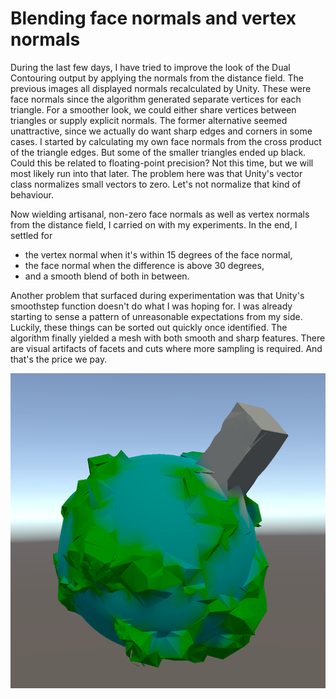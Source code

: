 # Blending face normals and vertex normals

During the last few days,
I have tried to improve the look of the Dual Contouring output by applying the normals from the distance field.
The previous images all displayed normals recalculated by Unity.
These were face normals since the algorithm generated separate vertices for each triangle.
For a smoother look,
we could either share vertices between triangles or supply explicit normals.
The former alternative seemed unattractive,
since we actually do want sharp edges and corners in some cases.
I started by calculating my own face normals from the cross product of the triangle edges.
But some of the smaller triangles ended up black.
Could this be related to floating-point precision?
Not this time, but we will most likely run into that later.
The problem here was that Unity's vector class normalizes small vectors to zero.
Let's not normalize that kind of behaviour.

Now wielding artisanal, non-zero face normals as well as vertex normals from the distance field, I carried on with my experiments. In the end, I settled for

- the vertex normal when it's within 15 degrees of the face normal,
- the face normal when the difference is above 30 degrees,
- and a smooth blend of both in between.

Another problem that surfaced during experimentation was that Unity's smoothstep function doesn't do what I was hoping for.
I was already starting to sense a pattern of unreasonable expectations from my side.
Luckily, these things can be sorted out quickly once identified.
The algorithm finally yielded a mesh with both smooth and sharp features.
There are visual artifacts of facets and cuts where more sampling is required.
And that's the price we pay.

![Blending face normals and vertex normals](smooth.png)
